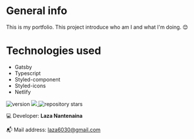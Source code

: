 # General info

This is my portfolio. This project introduce who am I and what I'm doing. :blush:

# Technologies used

<ul>
<li>Gatsby</li>
<li>Typescript</li>
<li>Styled-component</li>
<li>Styled-icons</li>
<li>Netlify</li>
</ul>

<img src="https://img.shields.io/github/package-json/v/laza6030/my-portfolio" alt="version" />
<a href="https://laza-nantenaina.netlify.app/en/" >
<img src="https://img.shields.io/static/v1?label=demo&message=online&color=green"/>
</a>
<img src="https://img.shields.io/github/stars/laza6030/my-portfolio?style=social" alt="repository stars">

:computer: Developer: **Laza Nantenaina**

:mailbox_with_mail: Mail address: laza6030@gmail.com
